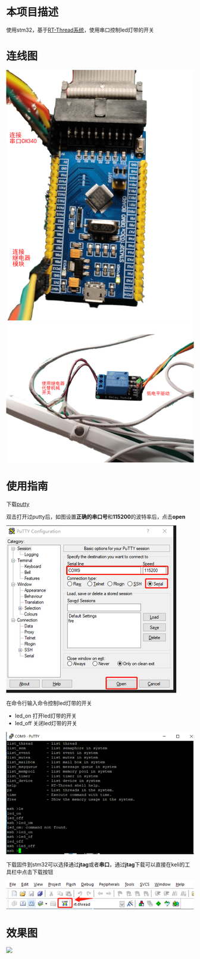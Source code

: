 # 本项目描述
使用stm32，基于[RT-Thread系统](https://github.com/RT-Thread/rt-thread)，使用串口控制led灯带的开关

# 连线图

![](figures/stm32_stc_light/stm32f103c8t6.png)
![](figures/stm32_stc_light/how_to_connect-min.png)

# 使用指南

下载[putty](https://www.chiark.greenend.org.uk/~sgtatham/putty/latest.html)

双击打开过putty后，如图设置**正确的串口号**和**115200**的波特率后，点击**open**

![](figures/stm32_stc_light/setting_putty.png)

在命令行输入命令控制led灯带的开关

+ led_on 打开led灯带的开关
+ led_off 关闭led灯带的开关

![](figures/stm32_stc_light/communicate_with_stm32.png)

下载固件到stm32可以选择通过**jtag**或者**串口**，通过**jtag**下载可以直接在keli的工具栏中点击下载按钮

![](figures/stm32_stc_light/download_firmware.png)

# 效果图

![](figures/stm32_stc_light/how_to_use.gif)

